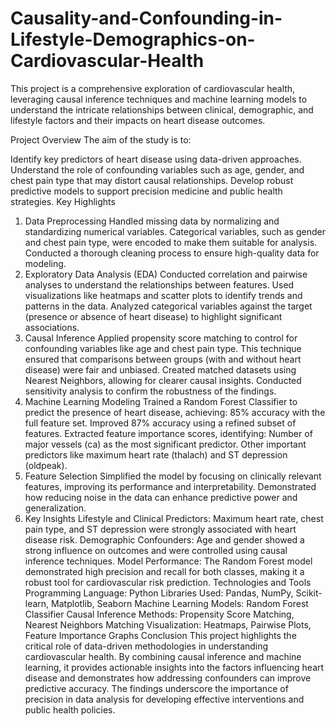 # Causality-and-Confounding-in-Lifestyle-Demographics-on-Cardiovascular-Health

This project is a comprehensive exploration of cardiovascular health, leveraging causal inference techniques and machine learning models to understand the intricate relationships between clinical, demographic, and lifestyle factors and their impacts on heart disease outcomes.

Project Overview
The aim of the study is to:

Identify key predictors of heart disease using data-driven approaches.
Understand the role of confounding variables such as age, gender, and chest pain type that may distort causal relationships.
Develop robust predictive models to support precision medicine and public health strategies.
Key Highlights
1. Data Preprocessing
Handled missing data by normalizing and standardizing numerical variables.
Categorical variables, such as gender and chest pain type, were encoded to make them suitable for analysis.
Conducted a thorough cleaning process to ensure high-quality data for modeling.
2. Exploratory Data Analysis (EDA)
Conducted correlation and pairwise analyses to understand the relationships between features.
Used visualizations like heatmaps and scatter plots to identify trends and patterns in the data.
Analyzed categorical variables against the target (presence or absence of heart disease) to highlight significant associations.
3. Causal Inference
Applied propensity score matching to control for confounding variables like age and chest pain type. This technique ensured that comparisons between groups (with and without heart disease) were fair and unbiased.
Created matched datasets using Nearest Neighbors, allowing for clearer causal insights.
Conducted sensitivity analysis to confirm the robustness of the findings.
4. Machine Learning Modeling
Trained a Random Forest Classifier to predict the presence of heart disease, achieving:
85% accuracy with the full feature set.
Improved 87% accuracy using a refined subset of features.
Extracted feature importance scores, identifying:
Number of major vessels (ca) as the most significant predictor.
Other important predictors like maximum heart rate (thalach) and ST depression (oldpeak).
5. Feature Selection
Simplified the model by focusing on clinically relevant features, improving its performance and interpretability.
Demonstrated how reducing noise in the data can enhance predictive power and generalization.
6. Key Insights
Lifestyle and Clinical Predictors: Maximum heart rate, chest pain type, and ST depression were strongly associated with heart disease risk.
Demographic Confounders: Age and gender showed a strong influence on outcomes and were controlled using causal inference techniques.
Model Performance: The Random Forest model demonstrated high precision and recall for both classes, making it a robust tool for cardiovascular risk prediction.
Technologies and Tools
Programming Language: Python
Libraries Used: Pandas, NumPy, Scikit-learn, Matplotlib, Seaborn
Machine Learning Models: Random Forest Classifier
Causal Inference Methods: Propensity Score Matching, Nearest Neighbors Matching
Visualization: Heatmaps, Pairwise Plots, Feature Importance Graphs
Conclusion
This project highlights the critical role of data-driven methodologies in understanding cardiovascular health. By combining causal inference and machine learning, it provides actionable insights into the factors influencing heart disease and demonstrates how addressing confounders can improve predictive accuracy. The findings underscore the importance of precision in data analysis for developing effective interventions and public health policies.
